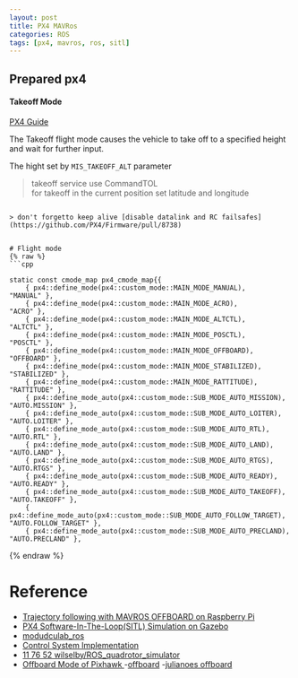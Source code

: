 ```yaml
---
layout: post
title: PX4 MAVRos
categories: ROS
tags: [px4, mavros, ros, sitl]
---
```


## Prepared px4 


#### Takeoff Mode
[PX4 Guide](https://docs.px4.io/en/flight_modes/takeoff.html)

The Takeoff flight mode causes the vehicle to take off to a specified height and wait for further input.

The hight set by `MIS_TAKEOFF_ALT` parameter

> takeoff service use CommandTOL  
for takeoff in the current position
set latitude and longitude
```

> don't forgetto keep alive [disable datalink and RC failsafes](https://github.com/PX4/Firmware/pull/8738)


# Flight mode
{% raw %}
```cpp

static const cmode_map px4_cmode_map{{
	{ px4::define_mode(px4::custom_mode::MAIN_MODE_MANUAL),           "MANUAL" },
	{ px4::define_mode(px4::custom_mode::MAIN_MODE_ACRO),             "ACRO" },
	{ px4::define_mode(px4::custom_mode::MAIN_MODE_ALTCTL),           "ALTCTL" },
	{ px4::define_mode(px4::custom_mode::MAIN_MODE_POSCTL),           "POSCTL" },
	{ px4::define_mode(px4::custom_mode::MAIN_MODE_OFFBOARD),         "OFFBOARD" },
	{ px4::define_mode(px4::custom_mode::MAIN_MODE_STABILIZED),       "STABILIZED" },
	{ px4::define_mode(px4::custom_mode::MAIN_MODE_RATTITUDE),        "RATTITUDE" },
	{ px4::define_mode_auto(px4::custom_mode::SUB_MODE_AUTO_MISSION), "AUTO.MISSION" },
	{ px4::define_mode_auto(px4::custom_mode::SUB_MODE_AUTO_LOITER),  "AUTO.LOITER" },
	{ px4::define_mode_auto(px4::custom_mode::SUB_MODE_AUTO_RTL),     "AUTO.RTL" },
	{ px4::define_mode_auto(px4::custom_mode::SUB_MODE_AUTO_LAND),    "AUTO.LAND" },
	{ px4::define_mode_auto(px4::custom_mode::SUB_MODE_AUTO_RTGS),    "AUTO.RTGS" },
	{ px4::define_mode_auto(px4::custom_mode::SUB_MODE_AUTO_READY),   "AUTO.READY" },
	{ px4::define_mode_auto(px4::custom_mode::SUB_MODE_AUTO_TAKEOFF), "AUTO.TAKEOFF" },
	{ px4::define_mode_auto(px4::custom_mode::SUB_MODE_AUTO_FOLLOW_TARGET), "AUTO.FOLLOW_TARGET" },
	{ px4::define_mode_auto(px4::custom_mode::SUB_MODE_AUTO_PRECLAND), "AUTO.PRECLAND" },
```
{% endraw %}

# Reference
- [Trajectory following with MAVROS OFFBOARD on Raspberry Pi](https://404warehouse.net/2016/08/10/trajectory-following-with-mavros-on-raspberry-pi/)
- [PX4 Software-In-The-Loop(SITL) Simulation on Gazebo](https://404warehouse.net/2016/07/11/px4-software-in-the-loopsitl-simulation-on-gazebo/)
- [modudculab_ros](https://github.com/Jaeyoung-Lim/modudculab_ros/blob/master/src/pub_setpoints_att.cpp)
- [Control System Implementation
](https://www.wilselby.com/research/ros-integration/control-system-implementation/)
- [11
76 52 wilselby/ROS_quadrotor_simulator](https://github.com/wilselby/ROS_quadrotor_simulator)
- [Offboard Mode of Pixhawk
](https://akshayk07.weebly.com/offboard-control-of-pixhawk.html)
-[offboard](https://github.com/Stifael/offboard)
-[julianoes offboard](https://github.com/julianoes/offb/tree/master/src)